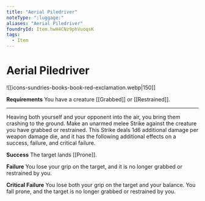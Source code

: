 ```yaml
---
title: "Aerial Piledriver"
noteType: ":luggage:"
aliases: "Aerial Piledriver"
foundryId: Item.hwH4CNz9phVuoqsK
tags:
  - Item
---
```


# Aerial Piledriver
![[icons-sundries-books-book-red-exclamation.webp|150]]

**Requirements** You have a creature [[Grabbed]] or [[Restrained]].

* * *

Heaving both yourself and your opponent into the air, you bring them crashing to the ground. Make an unarmed melee Strike against the creature you have grabbed or restrained. This Strike deals 1d6 additional damage per weapon damage die, and it has the following additional effects on a success, failure, and critical failure.

**Success** The target lands [[Prone]].

**Failure** You lose your grip on the target, and it is no longer grabbed or restrained by you.

**Critical Failure** You lose both your grip on the target and your balance. You fall prone, and the target is no longer grabbed or restrained by you.
